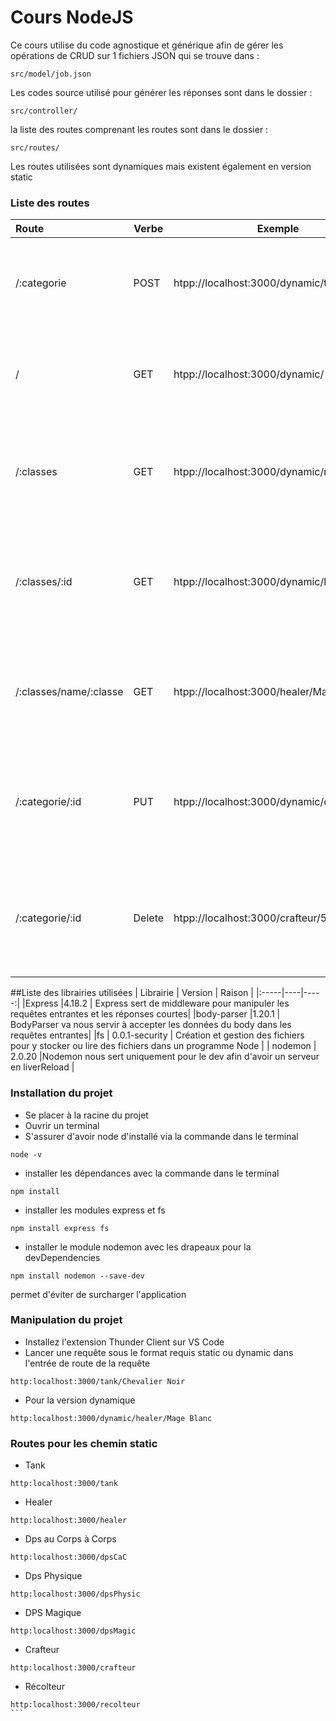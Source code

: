 Cours NodeJS
=========================
Ce cours utilise du code agnostique et générique afin de gérer les opérations de CRUD sur 1 fichiers JSON qui se trouve dans : 

````
src/model/job.json
````
Les codes source utilisé pour générer les réponses sont dans le dossier : 
````
src/controller/
````
la liste des routes comprenant les routes sont dans le dossier :
````
src/routes/
````

Les routes utilisées sont dynamiques mais existent également en version static
### Liste des routes
| Route | Verbe | Exemple | Explications |
|:-----|-----|-----|-----:|
|/:categorie |POST| htpp://localhost:3000/dynamic/tank | Cette route permet de créer une entrée dans un tableau dans un fichier| 
|/ |GET | htpp://localhost:3000/dynamic/ | Cette route permet de récupérer toutes les données dans un fichier| 
|/:classes |GET | htpp://localhost:3000/dynamic/recolteur | Cette route permet de récupérer toutes les données d'un tableau dans un fichier| 
|/:classes/:id |GET | htpp://localhost:3000/dynamic/healer | Cette route permet de récupérer toutes les données d'un tableau dans un fichier par son Id| 
|/:classes/name/:classe |GET | htpp://localhost:3000/healer/Mage Blanc | Cette route permet de récupérer les données d'un tableau dans un fichier par sa classe| 
|/:categorie/:id |PUT | htpp://localhost:3000/dynamic/dpsPhysic/2 | Cette route permet de mettre à jour toutes les données d'un tableau dans un fichier par son Id| 
|/:categorie/:id |Delete | htpp://localhost:3000/crafteur/5 | Cette route permet de supprimer les données d'une entrée d'un tableau dans un fichier par son Id| 
 
##Liste des librairies utilisées
| Librairie | Version | Raison | 
|:-----|----|-----:|
|Express |4.18.2 | Express sert de middleware pour manipuler les requêtes entrantes et les réponses courtes| 
|body-parser |1.20.1 | BodyParser va nous servir à accepter les données du body dans les requêtes entrantes| 
|fs | 0.0.1-security | Création et gestion des fichiers pour y stocker ou lire des fichiers dans un programme Node |
| nodemon | 2.0.20 |Nodemon nous sert uniquement pour le dev afin d'avoir un serveur en liverReload |

### Installation du projet
* Se placer à la racine du projet
* Ouvrir un terminal
* S'assurer d'avoir node d'installé via la commande dans le terminal
```
node -v
```
* installer les dépendances avec la commande dans le terminal
````
npm install
````
* installer les modules express et fs
````
npm install express fs
````
* installer le module nodemon avec les drapeaux pour la devDependencies
````
npm install nodemon --save-dev
````
permet d'éviter de surcharger l'application
### Manipulation du projet
* Installez l'extension Thunder Client sur VS Code
* Lancer une requête sous le format requis static ou dynamic dans l'entrée de route de la requête
````
http:localhost:3000/tank/Chevalier Noir
````
* Pour la version dynamique
````
http:localhost:3000/dynamic/healer/Mage Blanc
````
### Routes pour les chemin static
* Tank
`````
http:localhost:3000/tank
`````
* Healer
`````
http:localhost:3000/healer
`````
* Dps au Corps à Corps
`````
http:localhost:3000/dpsCaC
`````
* Dps Physique
`````
http:localhost:3000/dpsPhysic
`````
* DPS Magique
`````
http:localhost:3000/dpsMagic
`````
* Crafteur
````
http:localhost:3000/crafteur
````
* Récolteur
````
http:localhost:3000/recolteur
```